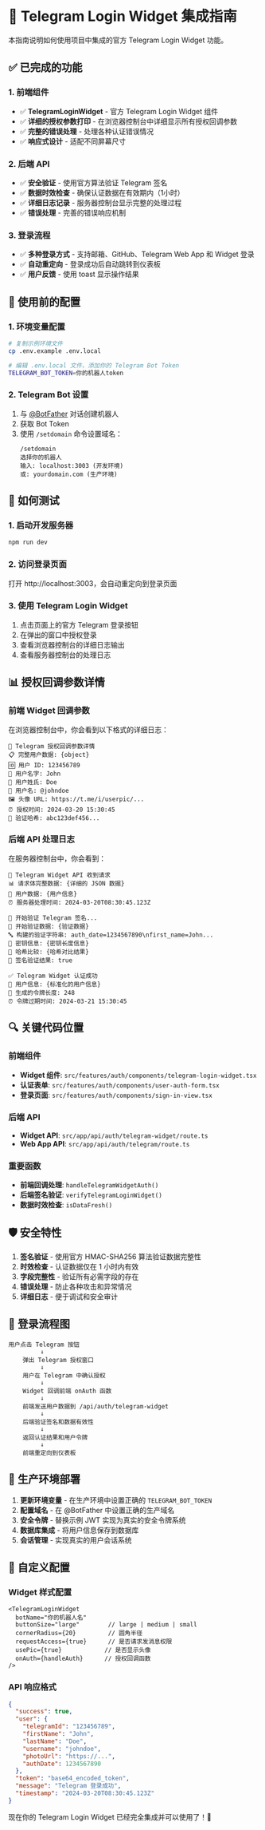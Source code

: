# 🔷 Telegram Login Widget 集成指南

本指南说明如何使用项目中集成的官方 Telegram Login Widget 功能。

## ✅ 已完成的功能

### 1. 前端组件
- ✅ **TelegramLoginWidget** - 官方 Telegram Login Widget 组件
- ✅ **详细的授权参数打印** - 在浏览器控制台中详细显示所有授权回调参数
- ✅ **完整的错误处理** - 处理各种认证错误情况
- ✅ **响应式设计** - 适配不同屏幕尺寸

### 2. 后端 API
- ✅ **安全验证** - 使用官方算法验证 Telegram 签名
- ✅ **数据时效检查** - 确保认证数据在有效期内（1小时）
- ✅ **详细日志记录** - 服务器控制台显示完整的处理过程
- ✅ **错误处理** - 完善的错误响应机制

### 3. 登录流程
- ✅ **多种登录方式** - 支持邮箱、GitHub、Telegram Web App 和 Widget 登录
- ✅ **自动重定向** - 登录成功后自动跳转到仪表板
- ✅ **用户反馈** - 使用 toast 显示操作结果

## 🔧 使用前的配置

### 1. 环境变量配置
```bash
# 复制示例环境文件
cp .env.example .env.local

# 编辑 .env.local 文件，添加你的 Telegram Bot Token
TELEGRAM_BOT_TOKEN=你的机器人token
```

### 2. Telegram Bot 设置
1. 与 [@BotFather](https://t.me/BotFather) 对话创建机器人
2. 获取 Bot Token
3. 使用 `/setdomain` 命令设置域名：
   ```
   /setdomain
   选择你的机器人
   输入: localhost:3003 (开发环境)
   或: yourdomain.com (生产环境)
   ```

## 🚀 如何测试

### 1. 启动开发服务器
```bash
npm run dev
```

### 2. 访问登录页面
打开 http://localhost:3003，会自动重定向到登录页面

### 3. 使用 Telegram Login Widget
1. 点击页面上的官方 Telegram 登录按钮
2. 在弹出的窗口中授权登录
3. 查看浏览器控制台的详细日志输出
4. 查看服务器控制台的处理日志

## 📊 授权回调参数详情

### 前端 Widget 回调参数
在浏览器控制台中，你会看到以下格式的详细日志：

```
🔐 Telegram 授权回调参数详情
📋 完整用户数据: {object}
🆔 用户 ID: 123456789
👤 用户名字: John
👤 用户姓氏: Doe
📧 用户名: @johndoe
🖼️ 头像 URL: https://t.me/i/userpic/...
⏰ 授权时间: 2024-03-20 15:30:45
🔐 验证哈希: abc123def456...
```

### 后端 API 处理日志
在服务器控制台中，你会看到：

```
🔷 Telegram Widget API 收到请求
📊 请求体完整数据: {详细的 JSON 数据}
👤 用户数据: {用户信息}
⏰ 服务器处理时间: 2024-03-20T08:30:45.123Z

🔐 开始验证 Telegram 签名...
🔐 开始验证数据: {验证数据}
🔤 构建的验证字符串: auth_date=1234567890\nfirst_name=John...
🔑 密钥信息: {密钥长度信息}
🧮 哈希比较: {哈希对比结果}
🔐 签名验证结果: true

✅ Telegram Widget 认证成功
👤 用户信息: {标准化的用户信息}
🎫 生成的令牌长度: 248
⏰ 令牌过期时间: 2024-03-21 15:30:45
```

## 🔍 关键代码位置

### 前端组件
- **Widget 组件**: `src/features/auth/components/telegram-login-widget.tsx`
- **认证表单**: `src/features/auth/components/user-auth-form.tsx`
- **登录页面**: `src/features/auth/components/sign-in-view.tsx`

### 后端 API
- **Widget API**: `src/app/api/auth/telegram-widget/route.ts`
- **Web App API**: `src/app/api/auth/telegram/route.ts`

### 重要函数
- **前端回调处理**: `handleTelegramWidgetAuth()`
- **后端签名验证**: `verifyTelegramLoginWidget()`
- **数据时效检查**: `isDataFresh()`

## 🛡️ 安全特性

1. **签名验证** - 使用官方 HMAC-SHA256 算法验证数据完整性
2. **时效检查** - 认证数据仅在 1 小时内有效
3. **字段完整性** - 验证所有必需字段的存在
4. **错误处理** - 防止各种攻击和异常情况
5. **详细日志** - 便于调试和安全审计

## 🔄 登录流程图

```
用户点击 Telegram 按钮
         ↓
    弹出 Telegram 授权窗口
         ↓
    用户在 Telegram 中确认授权
         ↓
    Widget 回调前端 onAuth 函数
         ↓
    前端发送用户数据到 /api/auth/telegram-widget
         ↓
    后端验证签名和数据有效性
         ↓
    返回认证结果和用户令牌
         ↓
    前端重定向到仪表板
```

## 🎯 生产环境部署

1. **更新环境变量** - 在生产环境中设置正确的 `TELEGRAM_BOT_TOKEN`
2. **配置域名** - 在 @BotFather 中设置正确的生产域名
3. **安全令牌** - 替换示例 JWT 实现为真实的安全令牌系统
4. **数据库集成** - 将用户信息保存到数据库
5. **会话管理** - 实现真实的用户会话系统

## 📝 自定义配置

### Widget 样式配置
```tsx
<TelegramLoginWidget
  botName="你的机器人名"
  buttonSize="large"        // large | medium | small
  cornerRadius={20}         // 圆角半径
  requestAccess={true}      // 是否请求发消息权限
  usePic={true}            // 是否显示头像
  onAuth={handleAuth}      // 授权回调函数
/>
```

### API 响应格式
```json
{
  "success": true,
  "user": {
    "telegramId": "123456789",
    "firstName": "John",
    "lastName": "Doe",
    "username": "johndoe",
    "photoUrl": "https://...",
    "authDate": 1234567890
  },
  "token": "base64_encoded_token",
  "message": "Telegram 登录成功",
  "timestamp": "2024-03-20T08:30:45.123Z"
}
```

现在你的 Telegram Login Widget 已经完全集成并可以使用了！🎉